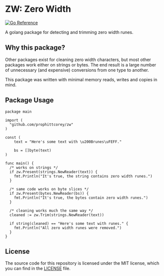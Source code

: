 # ZW: Zero Width

[![Go Reference](https://pkg.go.dev/badge/github.com/prophittcorey/zw.svg)](https://pkg.go.dev/github.com/prophittcorey/zw)

A golang package for detecting and trimming zero width runes.

## Why this package?

Other packages exist for cleaning zero width characters, but most other
packages work either on strings or bytes. The end result is a large number of
unnecessary (and expensive) conversions from one type to another.

This package was written with minimal memory reads, writes and copies in mind.

## Package Usage

```golang
package main

import (
  "github.com/prophittcorey/zw"
)

const (
    text = "Here's some text with \u200Brunes\uFEFF."

    bs = []byte(text)
)

func main() {
  /* works on strings */
  if zw.Present(strings.NewReader(text)) {
    fmt.Println("It's true, the string contains zero width runes.")
  }

  /* same code works on byte slices */
  if zw.Present(bytes.NewReader(bs)) {
    fmt.Println("It's true, the bytes contain zero width runes.")
  }

  /* cleaning works much the same way */
  cleaned := zw.Trim(strings.NewReader(text))

  if string(cleaned) == "Here's some text with runes." {
    fmt.Println("All zero width runes were removed.")
  }
}
```

## License

The source code for this repository is licensed under the MIT license, which you can
find in the [LICENSE](LICENSE.md) file.
